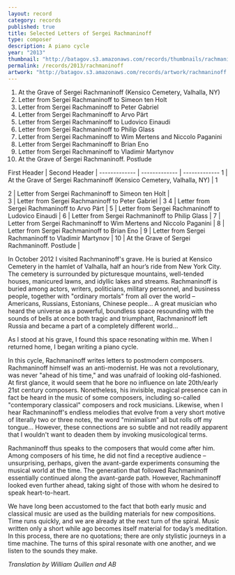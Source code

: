 ```yaml
---
layout: record
category: records
published: true
title: Selected Letters of Sergei Rachmaninoff
type: composer
description: A piano cycle
year: "2013"
thumbnail: "http://batagov.s3.amazonaws.com/records/thumbnails/rachmaninoff%20cover.jpg"
permalink: /records/2013/rachmaninoff
artwork: "http://batagov.s3.amazonaws.com/records/artwork/rachmaninoff.png"
---
```


1. At the Grave of Sergei Rachmaninoff (Kensico Cemetery, Valhalla, NY)
2. Letter from Sergei Rachmaninoff to Simeon ten Holt <div class="ui360"><a href="http://batagov.s3.amazonaws.com/records/sounds/to_simeon_ten_holt.mp3"></a></div>
3. Letter from Sergei Rachmaninoff to Peter Gabriel <div class="ui360"><a href="http://batagov.s3.amazonaws.com/records/sounds/to_simeon_ten_holt.mp3"></a></div>
4. Letter from Sergei Rachmaninoff to Arvo Pärt
5. Letter from Sergei Rachmaninoff to Ludovico Einaudi
6. Letter from Sergei Rachmaninoff to Philip Glass
7. Letter from Sergei Rachmaninoff to Wim Mertens and Niccolo Paganini
8. Letter from Sergei Rachmaninoff to Brian Eno
9. Letter from Sergei Rachmaninoff to Vladimir Martynov
10. At the Grave of Sergei Rachmaninoff. Postlude

First Header  | Second Header |
------------- | ------------- | -------------
1 | At the Grave of Sergei Rachmaninoff (Kensico Cemetery, Valhalla, NY)  | 1 <div class="ui360"><a href="http://batagov.s3.amazonaws.com/records/sounds/to_simeon_ten_holt.mp3"></a></div>
2 | Letter from Sergei Rachmaninoff to Simeon ten Holt  | <div class="ui360"><a href="http://batagov.s3.amazonaws.com/records/sounds/to_simeon_ten_holt.mp3"></a></div>
3 | Letter from Sergei Rachmaninoff to Peter Gabriel  | 3
4 | Letter from Sergei Rachmaninoff to Arvo Pärt  |
5 | Letter from Sergei Rachmaninoff to Ludovico Einaudi  |
6 | Letter from Sergei Rachmaninoff to Philip Glass  |
7 | Letter from Sergei Rachmaninoff to Wim Mertens and Niccolo Paganini  |
8 | Letter from Sergei Rachmaninoff to Brian Eno  |
9 | Letter from Sergei Rachmaninoff to Vladimir Martynov  |
10 | At the Grave of Sergei Rachmaninoff. Postlude  |

In October 2012 I visited Rachmaninoff's grave. He is buried at Kensico Cemetery in the hamlet of Valhalla, half an hour’s ride from New York City. The cemetery is surrounded by picturesque mountains, well-tended houses, manicured lawns, and idyllic lakes and streams. Rachmaninoff is buried among actors, writers, politicians, military personnel, and business people, together with "ordinary mortals" from all over the world – Americans, Russians, Estonians, Chinese people... A great musician who heard the universe as a powerful, boundless space resounding with the sounds of bells at once both tragic and triumphant, Rachmaninoff left Russia and became a part of a completely different world…

As I stood at his grave, I found this space resonating within me. When I returned home, I began writing a piano cycle.

In this cycle, Rachmaninoff writes letters to postmodern composers. Rachmaninoff himself was an anti-modernist. He was not a revolutionary, was never "ahead of his time," and was unafraid of looking old-fashioned. At first glance, it would seem that he bore no influence on late 20th/early 21st century composers. Nonetheless, his invisible, magical presence can in fact be heard in the music of some composers, including so-called "contemporary classical" composers and rock musicians. Likewise, when I hear Rachmaninoff's endless melodies that evolve from a very short motive of literally two or three notes, the word "minimalism" all but rolls off my tongue… However, these connections are so subtle and not readily apparent that I wouldn't want to deaden them by invoking musicological terms.

Rachmaninoff thus speaks to the composers that would come after him. Among composers of his time, he did not find a receptive audience – unsurprising, perhaps, given the avant-garde experiments consuming the musical world at the time. The generation that followed Rachmaninoff essentially continued along the avant-garde path. However, Rachmaninoff looked even further ahead, taking sight of those with whom he desired to speak heart-to-heart.

We have long been accustomed to the fact that both early music and classical music are used as the building materials for new compositions. Time runs quickly, and we are already at the next turn of the spiral. Music written only a short while ago becomes itself material for today’s meditation. In this process, there are no quotations; there are only stylistic journeys in a time machine. The turns of this spiral resonate with one another, and we listen to the sounds they make.

_Translation by William Quillen and AB_